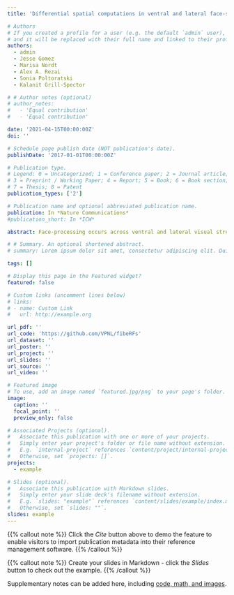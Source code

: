 ```yaml
---
title: 'Differential spatial computations in ventral and lateral face-selective regions are scaffolded by structural connections'

# Authors
# If you created a profile for a user (e.g. the default `admin` user), write the username (folder name) here
# and it will be replaced with their full name and linked to their profile.
authors:
  - admin
  - Jesse Gomez
  - Marisa Nordt
  - Alex A. Rezai
  - Sonia Poltoratski
  - Kalanit Grill-Spector

# # Author notes (optional)
# author_notes:
#   - 'Equal contribution'
#   - 'Equal contribution'

date: '2021-04-15T00:00:00Z'
doi: ''

# Schedule page publish date (NOT publication's date).
publishDate: '2017-01-01T00:00:00Z'

# Publication type.
# Legend: 0 = Uncategorized; 1 = Conference paper; 2 = Journal article;
# 3 = Preprint / Working Paper; 4 = Report; 5 = Book; 6 = Book section;
# 7 = Thesis; 8 = Patent
publication_types: ['2']

# Publication name and optional abbreviated publication name.
publication: In *Nature Communications*
#publication_short: In *ICW*

abstract: Face-processing occurs across ventral and lateral visual streams, which are involved in static and dynamic face perception, respectively. However, the nature of spatial computations across streams is unknown. Using functional MRI and population receptive field (pRF) mapping, we measured pRFs in face-selective regions. Results reveal that spatial computations by pRFs in ventral face-selective regions are concentrated around the center of gaze (fovea), but spatial computations in lateral face-selective regions extend peripherally. Diffusion MRI reveals that these differences are mirrored by a preponderance of white matter connections between ventral face-selective regions and foveal early visual cortex (EVC), while connections with lateral regions are distributed more uniformly across EVC eccentricities. These findings suggest a rethinking of spatial computations in face-selective regions, showing that they vary across ventral and lateral streams, and further propose that spatial computations in high-level regions are scaffolded by the fine-grain pattern of white matter connections from EVC.

# # Summary. An optional shortened abstract.
# summary: Lorem ipsum dolor sit amet, consectetur adipiscing elit. Duis posuere tellus ac convallis placerat. Proin tincidunt magna sed ex sollicitudin condimentum.

tags: []

# Display this page in the Featured widget?
featured: false

# Custom links (uncomment lines below)
# links:
# - name: Custom Link
#   url: http://example.org

url_pdf: ''
url_code: 'https://github.com/VPNL/fibeRFs'
url_dataset: ''
url_poster: ''
url_project: ''
url_slides: ''
url_source: ''
url_video: ''

# Featured image
# To use, add an image named `featured.jpg/png` to your page's folder.
image:
  caption: ''
  focal_point: ''
  preview_only: false

# Associated Projects (optional).
#   Associate this publication with one or more of your projects.
#   Simply enter your project's folder or file name without extension.
#   E.g. `internal-project` references `content/project/internal-project/index.md`.
#   Otherwise, set `projects: []`.
projects:
  - example

# Slides (optional).
#   Associate this publication with Markdown slides.
#   Simply enter your slide deck's filename without extension.
#   E.g. `slides: "example"` references `content/slides/example/index.md`.
#   Otherwise, set `slides: ""`.
slides: example
---
```


{{% callout note %}}
Click the _Cite_ button above to demo the feature to enable visitors to import publication metadata into their reference management software.
{{% /callout %}}

{{% callout note %}}
Create your slides in Markdown - click the _Slides_ button to check out the example.
{{% /callout %}}

Supplementary notes can be added here, including [code, math, and images](https://wowchemy.com/docs/writing-markdown-latex/).
